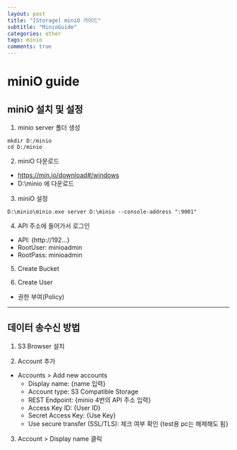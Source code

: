 ```yaml
---
layout: post
title: "[Storage] miniO 가이드"
subtitle: "MinioGuide"
categories: other
tags: minio
comments: true
---
```

# miniO guide

## miniO 설치 및 설정
1. minio server 폴더 생성
  ```
  mkdir D:/minio
  cd D:/minio
  ```

2. miniO 다운로드
  - https://min.io/download#/windows
  - D:\minio 에 다운로드

3. miniO 설정
  ```
  D:\minio\minio.exe server D:\minio --console-address ":9001"
  ```

4. API 주소에 들어가서 로그인
  - API: {http://192...}
  - RootUser: minioadmin
  - RootPass: minioadmin

5. Create Bucket

6. Create User
  - 권한 부여(Policy)

* * *

## 데이터 송수신 방법
1. S3 Browser 설치

2. Account 추가
  - Accounts > Add new accounts
    - Display name: {name 입력}
    - Account type: S3 Compatible Storage
    - REST Endpoint: {minio 4번의 API 주소 입력}
    - Access Key ID: {User ID}
    - Secret Access Key: {Use Key}
    - Use secure transfer (SSL/TLS): 체크 여부 확인 {test용 pc는 해제해도 됨}

3. Account > Display name 클릭